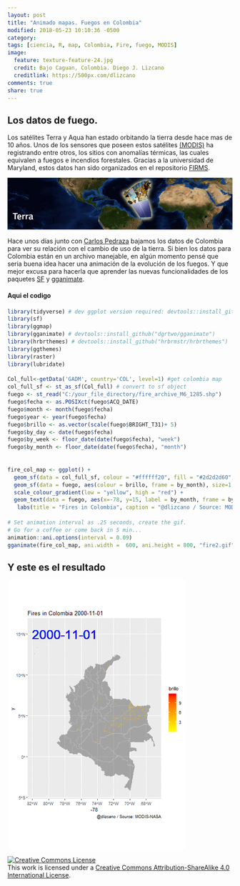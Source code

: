 ```yaml
---
layout: post
title: "Animado mapas. Fuegos en Colombia"
modified: 2018-05-23 10:10:36 -0500
category:
tags: [ciencia, R, map, Colombia, Fire, fuego, MODIS]
image:
  feature: texture-feature-24.jpg
  credit: Bajo Caguan, Colombia. Diego J. Lizcano
  creditlink: https://500px.com/dlizcano
comments: true
share: true
---
```


## Los datos de fuego.

Los satélites Terra y Aqua han estado orbitando la tierra desde hace mas de 10 años. Unos de los sensores que poseen estos satélites [(MODIS)](https://modis.gsfc.nasa.gov/about/) ha registrando entre otros, los sitios con anomalías térmicas, las cuales equivalen a fuegos e incendios forestales. Gracias a la universidad de Maryland, estos datos han sido organizados en el repositorio [FIRMS](https://firms.modaps.eosdis.nasa.gov/download/).

![Terra](/images/firemap/terra.JPG)  

Hace unos días junto con [Carlos Pedraza](https://twitter.com/qpedraza) bajamos los datos de Colombia para ver su relación con el cambio de uso de la tierra. Si bien los datos para Colombia están en un archivo manejable, en algún momento pensé que seria buena idea hacer una animación de la evolución de los fuegos. Y que mejor excusa para hacerla que aprender las nuevas funcionalidades de los paquetes [SF](https://cran.r-project.org/web/packages/sf/vignettes/sf1.html) y [gganimate](https://github.com/dgrtwo/gganimate).

#### Aqui el codigo

```r
library(tidyverse) # dev ggplot version required: devtools::install_github("hadley/ggplot2")
library(sf)
library(ggmap)
library(gganimate) # devtools::install_github("dgrtwo/gganimate")
library(hrbrthemes) # devtools::install_github("hrbrmstr/hrbrthemes")
library(ggthemes)
library(raster)
library(lubridate)

Col_full<-getData('GADM', country='COL', level=1) #get colombia map
col_full_sf <- st_as_sf(Col_full) # convert to sf object
fuego <- st_read("C:/your_file_directory/fire_archive_M6_1285.shp")
fuego$fecha <- as.POSIXct(fuego$ACQ_DATE)
fuego$month <- month(fuego$fecha)
fuego$year <- year(fuego$fecha)
fuego$brillo <- as.vector(scale(fuego$BRIGHT_T31)+ 5)
fuego$by_day <- date(fuego$fecha)
fuego$by_week <- floor_date(date(fuego$fecha), "week")
fuego$by_month <- floor_date(date(fuego$fecha), "month")


fire_col_map <- ggplot() +
  geom_sf(data = col_full_sf, colour = "#ffffff20", fill = "#2d2d2d60", size = .1) +
  geom_sf(data = fuego, aes(colour = brillo, frame = by_month), size=1, alpha = .1) +
  scale_colour_gradient(low = "yellow", high = "red") +
  geom_text(data = fuego, aes(x=-78, y=15, label = by_month, frame = by_month), colour = "blue", size = 10) +
   labs(title = "Fires in Colombia", caption = "@dlizcano / Source: MODIS-NASA") # +

# Set animation interval as .25 seconds, create the gif.
# Go for a coffee or come back in 5 min...
animation::ani.options(interval = 0.09)
gganimate(fire_col_map, ani.width =  600, ani.height = 800, "fire2.gif", title_frame = TRUE)  #mp4 is avalable

```   

## Y este es el resultado

![Terra](/images/firemap/fire2.gif)  



<p>
<a rel="license" href="http://creativecommons.org/licenses/by-sa/4.0/"><img alt="Creative Commons License" style="border-width:0" src="http://i.creativecommons.org/l/by-sa/4.0/88x31.png" /></a><br />This work is licensed under a <a rel="license" href="http://creativecommons.org/licenses/by-sa/4.0/">Creative Commons Attribution-ShareAlike 4.0 International License</a>.
</p>
